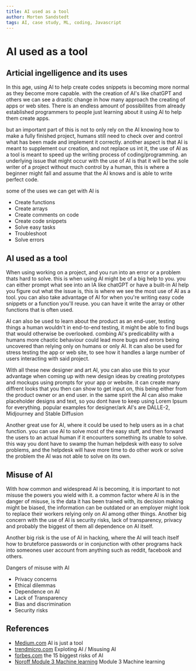 ```yaml
---
title: AI used as a tool
author: Morten Sandstedt
tags: AI, case study, ML, coding, Javascript
---
```


# AI used as a tool

## Articial ingelligence and its uses

In this age, using AI to help create codes snippets is becoming more normal as they become more capable.
with the creation of AI's like chatGPT and others we can see a drastic change in how many approach the creating of apps or web sites.
There is an endless amount of possibilites from already established programmers to people just learning about it using AI to help them create apps.

but an important part of this is not to only rely on the AI knowing how to make a fully finished project, humans still need to check over and control what has been made and implement it correctly. another aspect is that AI is meant to supplement our creation, and not replace us int it, the use of AI as a tool is meant to speed up the writing process of coding/programming. an underlying issue that might occur with the use of AI is that it will be the sole writer of a project without much control by a human, this is where a beginner might fall and assume that the AI knows and is able to write perfect code.

some of the uses we can get with AI is

 - Create functions
 - Create arrays
 - Create comments on code
 - Create code snippets
 - Solve easy tasks
 - Troubleshoot
 - Solve errors

## AI used as a tool

When using working on a project, and you run into an error or a problem thats hard to solve. this is when using AI might be of a big help to you. you can either prompt what see into an IA like chatGPT or have a built-in AI help you figure out what the issue is, this is where we see the most use of AI as a tool. you can also take advantage of AI for when you're writing easy code snippets or a function you'll reuse. you can have it write the array or other functions that is often used.

AI can also be used to learn about the product as an end-user, testing things a human wouldn't in end-to-end testing, it might be able to find bugs that would otherwise be overlooked. combing AI's predicability with a humans more chaotic behaviour could lead more bugs and errors being uncovered than relying only on humans or only AI. It can also be used for stress testing the app or web site, to see how it handles a large number of users interacting with said project.

With all these new designer and art AI, you can also use this to your advantage when coming up with new design ideas by creating prototypes and mockups using prompts for your app or website. it can create many diffrent looks that you then can show to get input on, this being either from the product owner or an end user. in the same spirit the AI can also make placeholder designs and text, so you dont have to keep using Lorem Ipsum for everything. popular examples for designer/ark AI's are DALLE-2, Midjourney and Stable Diffusion

Another great use for AI, where it could be used to help users as in a chat function. you can use AI to solve most of the easy stuff, and then forward the users to an actual human if it encounters something its unable to solve. this way you dont have to swamp the human helpdesk with easy to solve problems, and the helpdesk will have more time to do other work or solve the problem the AI was not able to solve on its own.

## Misuse of AI

With how common and widespread AI is becoming, it is important to not misuse the powers you wield with it. a common factor where AI is in the danger of misuse, is the data it has been trained with, its decision making might be biased, the information can be outdated or an employer might look to replace their workers relying only on AI among other things.
Another big concern with the use of AI is security risks, lack of transparency, privacy and probably the biggest of them all dependence on AI itself.

Another big risk is the use of AI in hacking, where the AI will teach itself how to bruteforce passwords or in conjunction with other programs hack into someones user account from anything such as reddit, facebook and others. 

Dangers of misuse with AI

 - Privacy concerns
 - Ethical dilemmas
 - Dependence on AI
 - Lack of Transparency
 - Bias and discrimination
 - Security risks


## References

- [Medium.com](https://medium.com/towards-data-science/artificial-intelligence-is-just-a-tool-aab880f1bbdd) AI is just a tool
- [trendmicro.com](https://www.trendmicro.com/vinfo/us/security/news/cybercrime-and-digital-threats/exploiting-ai-how-cybercriminals-misuse-abuse-ai-and-ml) Exploting AI / Misusing AI
- [forbes.com](https://www.forbes.com/sites/bernardmarr/2023/06/02/the-15-biggest-risks-of-artificial-intelligence/) the 15 biggest risks of AI
- [Noroff Module 3 Machine learning](https://content.noroff.dev/development-platforms/machine-learning.html) Module 3 Machine learning
